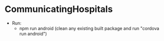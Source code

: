 # CommunicatingHospitals

- Run:
  - npm run android
    (clean any existing built package and run "cordova run android")
